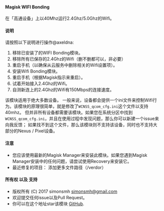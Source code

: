 #### Magisk WIFI Bonding

在「高通设备」上以40Mhz运行2.4Ghz/5.0Ghz的Wifi。

#### 说明

请按照以下说明进行操作@axeldna:

1. 移除已安装了的WIFI Bonding模块。
2. 移除所有已保存的2.4Ghz的Wifi（删不删都可以，非必要）
3. 重启手机（以确保从云服务中删除相关的Wifi设置项）。
4. 安装Wifi Bonding模块。
5. 重启手机（根据Magisk指示来重启）。
6. 试着开始接入2.4Ghz的Wifi。
7. 自测新连上的2.4Ghz的Wifi有150Mbps的连接速度。


该模块适用于绝大多数设备。
一般来说，设备都会提供一个ini文件来控制Wifi行为。该模块的原理很简单，就是修改了`WCNSS_qcom_cfg.ini`这个文件以支持40mhz。
但并非所有设备都需要该模块。如果您在系统分区中找到`WCNSS_qcom_cfg.ini`，并且在使用过程中发现问题，那么你可以新建一个issue来向我反馈；
如果找不到这个文件，那么该模块则不支持该设备，同时也不支持大部分的Nexus / Pixel设备。

#### 注意

* 您应该使用最新的Magisk Manager来安装此模块。如果您遇到Magisk Manager安装中的任何问题，请尝试使用Recovery来安装它。
* 最近修复的项目：
添加更多文件路径（/verdor）

#### 所有权 以及 支持

* 版权所有 (C) 2017 simonsmh <simonsmh@gmail.com>
* 欢迎提交任何issue以及Pull Request。
* 你可以在这个地址star该模块 [GitHub](https://github.com/Magisk-Modules-Repo/magisk-wifi-bonding).
